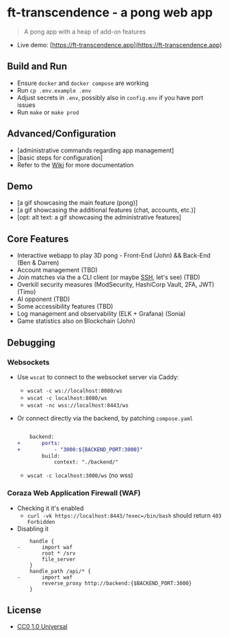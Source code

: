 # ft-transcendence - a pong web app

> A pong app with a heap of add-on features

- Live demo: [https://ft-transcendence.app](https://ft-transcendence.app)

## Build and Run

- Ensure `docker` and `docker compose` are working
- Run `cp .env.example .env`
- Adjust secrets in `.env`, possibly also in `config.env` if you have port issues
- Run `make` or `make prod`

## Advanced/Configuration

- [administrative commands regarding app management]
- [basic steps for configuration]
- Refer to the [Wiki](https://github.com/cubernetes/ft-transcendence/wiki) for more documentation

## Demo

- [a gif showcasing the main feature (pong)]
- [a gif showcasing the additional features (chat, accounts, etc.)]
- [opt: alt text: a gif showcasing the administrative features]

## Core Features

- Interactive webapp to play 3D pong - Front-End (John) && Back-End (Ben & Darren)
- Account management (TBD)
- Join matches via the a CLI client (or maybe [SSH](https://github.com/charmbracelet/wish), let's see) (TBD)
- Overkill security measures (ModSecurity, HashiCorp Vault, 2FA, JWT) (Timo)
- AI opponent (TBD)
- Some accessibility features (TBD)
- Log management and observability (ELK + Grafana) (Sonia)
- Game statistics also on Blockchain (John)

## Debugging

### Websockets

- Use `wscat` to connect to the websocket server via Caddy:
    - `wscat -c ws://localhost:8080/ws`
    - `wscat -c localhost:8080/ws`
    - `wscat -nc wss://localhost:8443/ws`
- Or connect directly via the backend, by patching `compose.yaml`

    ```diff

        backend:
    +       ports:
    +           - "3000:${BACKEND_PORT:3000}"
            build:
                context: "./backend/"
    ```

    - `wscat -c localhost:3000/ws` (no wss)

### Coraza Web Application Firewall (WAF)

- Checking it it's enabled
    - `curl -vk https://localhost:8443/?exec=/bin/bash` should return `403 Forbidden`
- Disabling it
    ```Caddy
        handle {
    -       import waf
            root * /srv
            file_server
        }
        handle_path /api/* {
    -       import waf
            reverse_proxy http://backend:{$BACKEND_PORT:3000}
        }
    ```

## License

- [CC0 1.0 Universal](LICENSE)

